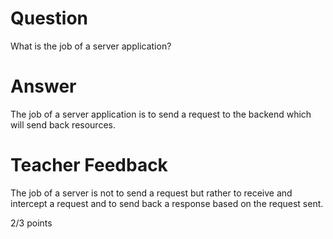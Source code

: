 # Question

What is the job of a server application?

# Answer
The job of a server application is to send a request to the backend which will send back resources.

# Teacher Feedback

The job of a server is not to send a request but rather to receive and intercept a request and to send back a response based on the request sent. 

2/3 points